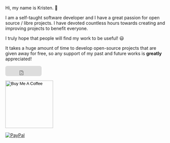 # 



<br>


Hi, my name is Kristen. 👋

I am a self-taught software developer and I have a great
passion for open source / libre projects. I have devoted countless hours towards
creating and improving projects to benefit everyone.

I truly hope that people will find my work to be useful! 😃

It takes a huge amount of time to develop open-source projects that are given
away for free, so any support of my past and future works is **greatly**
appreciated! 

<!-- GitHub Sponsors -->
<p>
<iframe src="https://github.com/sponsors/Merrit/button" title="Sponsor Merrit" height="32" width="114" style="border: 0; border-radius: 6px;"></iframe>
</p>


<!-- Buy Me A Coffee -->
<a href="https://www.buymeacoffee.com/Merritt">
<input type="image"
src="https://cdn.buymeacoffee.com/buttons/v2/default-blue.png" alt="Buy Me A
Coffee" style="width:150px">
</a>


<!-- Ko-fi -->
<p>
<script type='text/javascript' src='https://ko-fi.com/widgets/widget_2.js'></script><script type='text/javascript'>kofiwidget2.init('Support Me on Ko-fi', '#29abe0', 'W7W73NLKG');kofiwidget2.draw();</script> 
</p>


<!-- PayPal -->
<a href="https://paypal.me/KristenMcWilliam">
    <img
    src="https://img.shields.io/badge/Donate-PayPal-blue.svg?style=for-the-badge&logo=paypal"
    alt="PayPal">
</a>

